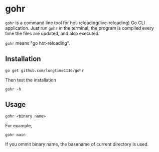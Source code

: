 # gohr

`gohr` is a command line tool for hot-reloading(live-reloading) Go CLI application.
Just run `gohr` in the terminal, the program is compiled every time the files are updated, and also executed.

`gohr` means "go hot-reloading".

## Installation

```shell
go get github.com/longtime1116/gohr
```

Then test the installation

```shell
gohr -h
```

## Usage

```shell
gohr <binary name>
```

For example,

```shell
gohr main
```

If you ommit binary name, the basename of current directory is used.

